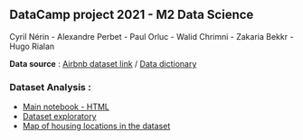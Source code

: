 ## DataCamp project 2021 - M2 Data Science 

Cyril Nérin - Alexandre Perbet - Paul Orluc - Walid Chrimni - Zakaria Bekkr - Hugo Rialan

**Data source** : [Airbnb dataset link](http://insideairbnb.com/get-the-data.html) / [Data dictionary](https://docs.google.com/spreadsheets/d/1iWCNJcSutYqpULSQHlNyGInUvHg2BoUGoNRIGa6Szc4/edit#gid=982310896)

### Dataset Analysis :
- [Main notebook - HTML](https://hrialan.github.io/m2ds-datacamp-project/Airbnb_ML.html) 
- [Dataset exploratory](https://hrialan.github.io/m2ds-datacamp-project/airbnb_data_exp.html)
- [Map of housing locations in the dataset](https://hrialan.github.io/m2ds-datacamp-project/map.html)
